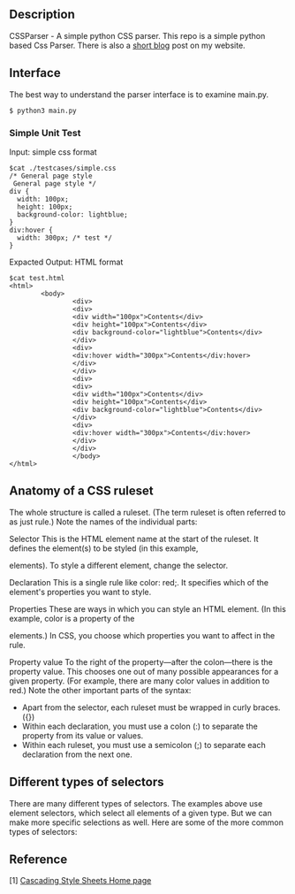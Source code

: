 ## Description

CSSParser - A simple python CSS parser. This repo is a simple python based Css Parser.  There is also a [short blog][blog] post on my website.

## Interface ##

The best way to understand the parser interface is to examine main.py.

```
$ python3 main.py
```

### Simple Unit Test ###

Input: simple css format
```
$cat ./testcases/simple.css
/* General page style
 General page style */
div {
  width: 100px;
  height: 100px;
  background-color: lightblue;
}
div:hover {
  width: 300px; /* test */
}
```

Expacted Output: HTML format
```
$cat test.html
<html>
        <body>
                <div>
                <div>
                <div width="100px">Contents</div>
                <div height="100px">Contents</div>
                <div background-color="lightblue">Contents</div>
                </div>
                <div>
                <div:hover width="300px">Contents</div:hover>
                </div>
                </div>
                <div>
                <div>
                <div width="100px">Contents</div>
                <div height="100px">Contents</div>
                <div background-color="lightblue">Contents</div>
                </div>
                <div>
                <div:hover width="300px">Contents</div:hover>
                </div>
                </div>
                </body>
</html>
```

## Anatomy of a CSS ruleset
The whole structure is called a ruleset. (The term ruleset is often referred to as just rule.) Note the names of the individual parts:

Selector
This is the HTML element name at the start of the ruleset. It defines the element(s) to be styled (in this example, <p> elements). To style a different element, change the selector.

Declaration
This is a single rule like color: red;. It specifies which of the element's properties you want to style.

Properties
These are ways in which you can style an HTML element. (In this example, color is a property of the <p> elements.) In CSS, you choose which properties you want to affect in the rule.

Property value
To the right of the property—after the colon—there is the property value. This chooses one out of many possible appearances for a given property. (For example, there are many color values in addition to red.)
Note the other important parts of the syntax:
* Apart from the selector, each ruleset must be wrapped in curly braces. ({})
* Within each declaration, you must use a colon (:) to separate the property from its value or values.
* Within each ruleset, you must use a semicolon (;) to separate each declaration from the next one.

## Different types of selectors

There are many different types of selectors. The examples above use element selectors, which select all elements of a given type. But we can make more specific selections as well. Here are some of the more common types of selectors:

## Reference ##
[1] [Cascading Style Sheets Home page](https://www.w3.org/Style/CSS/Overview.en.html)

[simplecssparser]:https://github.com/s311354/cssparser "https://github.com/s311354/cssparser"

[blog]:https://s311354.github.io/Louis.github.io/2021/08/11/Intorduce_CSS_Basics_and_Simple_Python_based_CSSParser/ "https://s311354.github.io/Louis.github.io/2021/08/11/Intorduce_CSS_Basics_and_Simple_Python_based_CSSParser/"
